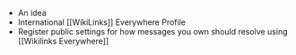 * An idea
* International [[WikiLinks]] Everywhere Profile
* Register public settings for how messages you own should resolve using [[Wikilinks Everywhere]]